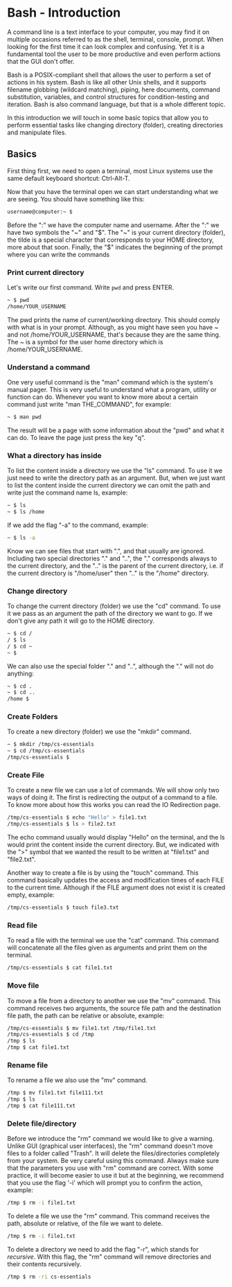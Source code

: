 # Bash - Introduction

A command line is a text interface to your computer, you may find it on multiple occasions referred to as the shell, terminal, console, prompt. When looking for the first time it can look complex and confusing. Yet it is a fundamental tool the user to be more productive and even perform actions that the GUI don't offer.

Bash is a POSIX-compliant shell that allows the user to perform a set of actions in his system. Bash is like all other Unix shells, and it supports filename globbing (wildcard matching), piping, here documents, command substitution, variables, and control structures for condition-testing and iteration. Bash is also command language, but that is a whole different topic.

In this introduction we will touch in some basic topics that allow you to perform essential tasks like changing directory (folder), creating directories and manipulate files.

## Basics

First thing first, we need to open a terminal, most Linux systems use the same default keyboard shortcut: Ctrl-Alt-T.

Now that you have the terminal open we can start understanding what we are seeing.
You should have something like this:

```bash
username@computer:~ $
```

Before the ":" we have the computer name and username. After the ":" we have two symbols the "~" and "$". The "~" is your current directory (folder), the tilde is a special character that corresponds to your HOME directory, more about that soon. Finally, the "$" indicates the beginning of the prompt where you can write the commands


### Print current directory

Let's write our first command. Write `pwd` and press ENTER.

```bash
~ $ pwd
/home/YOUR_USERNAME
```

The pwd prints the name of current/working directory. This should comply with what is in your prompt. Although, as you might have seen you have ~ and not /home/YOUR_USERNAME, that's because they are the same thing. The ~ is a symbol for the user home directory which is /home/YOUR_USERNAME.

### Understand a command

One very useful command is the "man" command which is the system's manual pager. This is very useful to understand what a program, utility or function can do. Whenever you want to know more about a certain command just write "man THE_COMMAND", for example:

```bash
~ $ man pwd
```

The result will be a page with some information about the "pwd" and what it can do. To leave the page just press the key "q".

### What a directory has inside

To list the content inside a directory we use the "ls" command. To use it we just need to write the directory path as an argument. But, when we just want to list the content inside the current directory we can omit the path and write just the command name ls, example: 

```bash
~ $ ls
~ $ ls /home
```

If we add the flag "-a" to the command, example:

```bash
~ $ ls -a
```

Know we can see files that start with ".", and that usually are ignored. Including two special directories "." and "..", the "." corresponds always to the current directory, and the ".." is the parent of the current directory, i.e. if the current directory is "/home/user" then ".." is the "/home" directory.

### Change directory

To change the current directory (folder) we use the "cd" command. To use it we pass as an argument the path of the directory we want to go. If we don't give any path it will go to the HOME directory. 

```bash
~ $ cd /
/ $ ls
/ $ cd ~
~ $
```

We can also use the special folder "." and "..", although the "." will not do anything:

```bash
~ $ cd .
~ $ cd ..
/home $
```

### Create Folders

To create a new directory (folder) we use the "mkdir" command. 

```bash
~ $ mkdir /tmp/cs-essentials
~ $ cd /tmp/cs-essentials
/tmp/cs-essentials $
```

### Create File

To create a new file we can use a lot of commands. We will show only two ways of doing it. The first is redirecting the output of a command to a file. To know more about how this works you can read the IO Redirection page. 

```bash
/tmp/cs-essentials $ echo "Hello" > file1.txt
/tmp/cs-essentials $ ls > file2.txt
```

The echo command usually would display "Hello" on the terminal, and the ls would print the content inside the current directory. But, we indicated with the ">" symbol that we wanted the result to be written at "file1.txt" and "file2.txt".

Another way to create a file is by using the "touch" command. This command basically updates the access and modification times of each FILE to the current time. Although if the FILE argument does not exist it is created empty, example:

```bash
/tmp/cs-essentials $ touch file3.txt
```

### Read file

To read a file with the terminal we use the "cat" command. This command will concatenate all the files given as arguments and print them on the terminal.

```bash
/tmp/cs-essentials $ cat file1.txt
```

### Move file

To move a file from a directory to another we use the "mv" command. This command receives two arguments, the source file path and the destination file path, the path can be relative or absolute, example: 

```bash
/tmp/cs-essentials $ mv file1.txt /tmp/file1.txt
/tmp/cs-essentials $ cd /tmp
/tmp $ ls
/tmp $ cat file1.txt
```

### Rename file

To rename a file we also use the "mv" command.

```bash
/tmp $ mv file1.txt file111.txt
/tmp $ ls
/tmp $ cat file111.txt
```

### Delete file/directory

Before we introduce the "rm" command we would like to give a warning. Unlike GUI (graphical user interfaces), the "rm" command doesn't move files to a folder called "Trash". It will delete the files/directories completely from your system. Be very careful using this command. Always make sure that the parameters you use with "rm" command are correct. With some practice, it will become easier to use it but at the beginning, we recommend that you use the flag '-i' which will prompt you to confirm the action, example:

```bash
/tmp $ rm -i file1.txt
```

To delete a file we use the "rm" command. This command receives the path, absolute or relative, of the file we want to delete.

```bash
/tmp $ rm -i file1.txt
```

To delete a directory we need to add the flag "-r", which stands for *recursive*. With this flag, the "rm" command will remove directories and their contents recursively.

```bash
/tmp $ rm -ri cs-essentials
```
